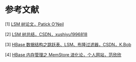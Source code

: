 # 参考文献

[1]  [LSM 树论文，Patick O'Neil](http://citeseerx.ist.psu.edu/viewdoc/download?doi=10.1.1.44.2782&rep=rep1&type=pdf)

[2] [LSM 树总结，CSDN，xushiyu1996818](https://blog.csdn.net/xushiyu1996818/article/details/90257422)

[3] [HBase 数据结构之跳跃表、LSM、布隆过滤器，CSDN，K.Bob](https://blog.csdn.net/ThreeAspects/article/details/107470233)

[4] [HBase 内存管理之 MemStore 进化论，个人网站，范欣欣](http://hbasefly.com/2019/10/18/hbase-memstore-evolution/)